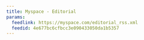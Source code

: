 ```yaml
---
title: Myspace - Editorial
params:
  feedlink: https://myspace.com/editorial_rss.xml
  feedid: 4e677bc6cfbcc3e090433050da1b5357
---
```

